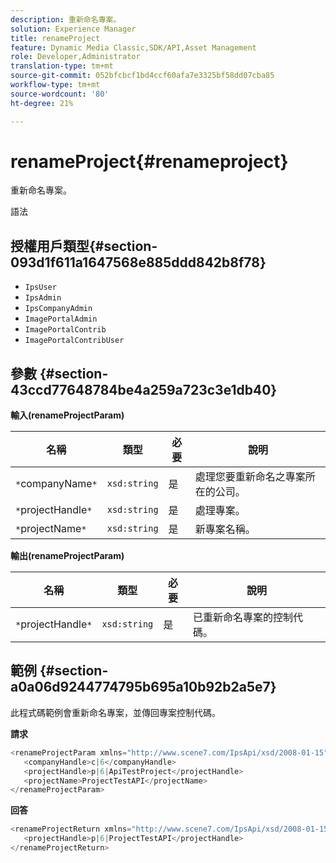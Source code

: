 ```yaml
---
description: 重新命名專案。
solution: Experience Manager
title: renameProject
feature: Dynamic Media Classic,SDK/API,Asset Management
role: Developer,Administrator
translation-type: tm+mt
source-git-commit: 052bfcbcf1bd4ccf60afa7e3325bf58dd07cba85
workflow-type: tm+mt
source-wordcount: '80'
ht-degree: 21%

---
```



# renameProject{#renameproject}

重新命名專案。

語法

## 授權用戶類型{#section-093d1f611a1647568e885ddd842b8f78}

* `IpsUser`
* `IpsAdmin`
* `IpsCompanyAdmin`
* `ImagePortalAdmin`
* `ImagePortalContrib`
* `ImagePortalContribUser`

## 參數 {#section-43ccd77648784be4a259a723c3e1db40}

**輸入(renameProjectParam)**

| 名稱 | 類型 | 必要 | 說明 |
|---|---|---|---|
| `*`companyName`*` | `xsd:string` | 是 | 處理您要重新命名之專案所在的公司。 |
| `*`projectHandle`*` | `xsd:string` | 是 | 處理專案。 |
| `*`projectName`*` | `xsd:string` | 是 | 新專案名稱。 |

**輸出(renameProjectParam)**

| 名稱 | 類型 | 必要 | 說明 |
|---|---|---|---|
| `*`projectHandle`*` | `xsd:string` | 是 | 已重新命名專案的控制代碼。 |

## 範例 {#section-a0a06d9244774795b695a10b92b2a5e7}

此程式碼範例會重新命名專案，並傳回專案控制代碼。

**請求**

```java
<renameProjectParam xmlns="http://www.scene7.com/IpsApi/xsd/2008-01-15">
   <companyHandle>c|6</companyHandle>
   <projectHandle>p|6|ApiTestProject</projectHandle>
   <projectName>ProjectTestAPI</projectName>
</renameProjectParam>
```

**回答**

```java
<renameProjectReturn xmlns="http://www.scene7.com/IpsApi/xsd/2008-01-15">
   <projectHandle>p|6|ProjectTestAPI</projectHandle>
</renameProjectReturn>
```


